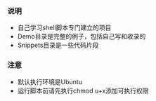 ### 说明

* 自己学习shell脚本专门建立的项目
* Demo目录是完整的例子，包括自己写和收录的
* Snippets目录是一些代码片段

### 注意

* 默认执行环境是Ubuntu
* 运行脚本前请先执行chmod u+x添加可执行权限
